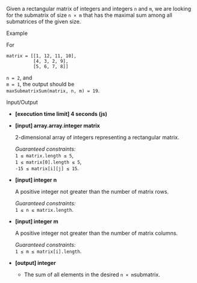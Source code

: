 
Given a rectangular matrix of integers and integers  `n`  and  `m`, we are looking for the  submatrix  of size  `n × m`  that has the maximal sum among all submatrices of the given size.

Example

For

    matrix = [[1, 12, 11, 10], 
			  [4, 3, 2, 9], 
			  [5, 6, 7, 8]] 

`n = 2`, and  
`m = 1`, the output should be  
`maxSubmatrixSum(matrix, n, m) = 19`.

Input/Output

-   **[execution time limit] 4 seconds (js)**
    
-   **[input] array.array.integer matrix**
    
    2-dimensional array of integers representing a rectangular matrix.
    
    _Guaranteed constraints:_  
    `1 ≤ matrix.length ≤ 5`,  
    `1 ≤ matrix[0].length ≤ 5`,  
    `-15 ≤ matrix[i][j] ≤ 15`.
    
-   **[input] integer n**
    
    A positive integer not greater than the number of matrix rows.
    
    _Guaranteed constraints:_  
    `1 ≤ n ≤ matrix.length`.
    
-   **[input] integer m**
    
    A positive integer not greater than the number of matrix columns.
    
    _Guaranteed constraints:_  
    `1 ≤ m ≤ matrix[i].length`.
    
-   **[output] integer**
    
    -   The sum of all elements in the desired  `n × m`submatrix.